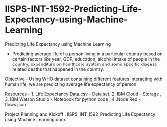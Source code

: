 # llSPS-INT-1592-Predicting-Life-Expectancy-using-Machine-Learning
Predicting Life Expectancy using Machine Learning
- Predicting average life of a person living in a particular country based on certain factors like year, GDP, education, alcohol intake of people in the country, expenditure on healthcare system and some specific disease related deaths that happened in the country.

Objective - Using WHO dataset containing different features interacting with human life, we are predicting average life expectancy of person.

Resources - 1. Life Expectancy Data.csv - Data set,
2. IBM Cloud - Storage ,
3. IBM Watson Studio - Notebook for python code ,
4 .Node Red - flows.json

Project Planning and Kickoff : llSPS_INT_1592_Predicting Life Expectancy 		using Machine Learning.docx
